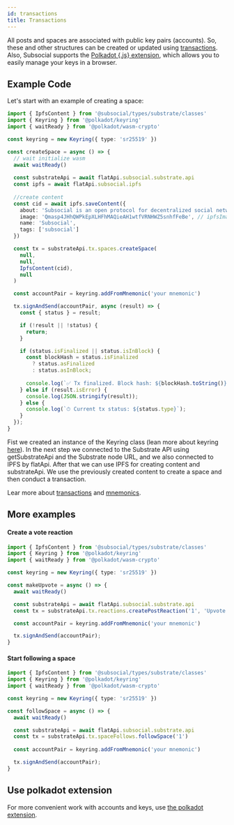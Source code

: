 ```yaml
---
id: transactions
title: Transactions
---
```


All posts and spaces are associated with public key pairs (accounts).
So, these and other structures can be created or updated using [transactions](https://polkadot.js.org/docs/api/start/api.tx/).
Also, Subsocial supports the [Polkadot {.js} extension](https://polkadot.js.org/extension/), which allows you to easily manage your keys in a browser.


## Example Code

Let's start with an example of creating a space:

```typescript
import { IpfsContent } from '@subsocial/types/substrate/classes'
import { Keyring } from '@polkadot/keyring'
import { waitReady } from '@polkadot/wasm-crypto'

const keyring = new Keyring({ type: 'sr25519' })

const createSpace = async () => {
  // wait initialize wasm
  await waitReady()
  
  const substrateApi = await flatApi.subsocial.substrate.api
  const ipfs = await flatApi.subsocial.ipfs
  
  //create content 
  const cid = await ipfs.saveContent({
    about: 'Subsocial is an open protocol for decentralized social networks and marketplaces. It`s built with Substrate and IPFS',
    image: 'Qmasp4JHhQWPkEpXLHFhMAQieAH1wtfVRNHWZ5snhfFeBe', // ipfsImageCid = await flatApi.subsocial.ipfs.saveFile(file)
    name: 'Subsocial',
    tags: ['subsocial']
  })

  const tx = substrateApi.tx.spaces.createSpace(
    null,
    null,
    IpfsContent(cid),
    null
  )

  const accountPair = keyring.addFromMnemonic('your mnemonic')

  tx.signAndSend(accountPair, async (result) => {
    const { status } = result;

    if (!result || !status) {
      return;
    }

    if (status.isFinalized || status.isInBlock) {
      const blockHash = status.isFinalized
        ? status.asFinalized
        : status.asInBlock;
      
      console.log(`✅ Tx finalized. Block hash: ${blockHash.toString()}`);
    } else if (result.isError) {
      console.log(JSON.stringify(result));
    } else {
      console.log(`⏱ Current tx status: ${status.type}`);
    }
  });
}
```
Fist we created an instance of the Keyring class (lean more about keyring [here](https://polkadot.js.org/docs/keyring/start/)). 
In the next step we connected to the Substrate API using getSubstrateApi and the Substrate node URL, and we also connected to IPFS by flatApi.
After that we can use IPFS for creating content and substrateApi. We use the previously created content to create a space and then conduct a transaction.

Lear more about [transactions](https://polkadot.js.org/docs/api/start/api.tx/) and [mnemonics](https://polkadot.js.org/docs/util-crypto/examples/create-mnemonic). 

## More examples

#### Create a vote reaction

```typescript
import { IpfsContent } from '@subsocial/types/substrate/classes'
import { Keyring } from '@polkadot/keyring'
import { waitReady } from '@polkadot/wasm-crypto'

const keyring = new Keyring({ type: 'sr25519' })

const makeUpvote = async () => {
  await waitReady()

  const substrateApi = await flatApi.subsocial.substrate.api
  const tx = substrateApi.tx.reactions.createPostReaction('1', 'Upvote')

  const accountPair = keyring.addFromMnemonic('your mnemonic')

  tx.signAndSend(accountPair);
}
```

#### Start following a space 

```typescript
import { IpfsContent } from '@subsocial/types/substrate/classes'
import { Keyring } from '@polkadot/keyring'
import { waitReady } from '@polkadot/wasm-crypto'

const keyring = new Keyring({ type: 'sr25519' })

const followSpace = async () => {
  await waitReady()

  const substrateApi = await flatApi.subsocial.substrate.api
  const tx = substrateApi.tx.spaceFollows.followSpace('1')
  
  const accountPair = keyring.addFromMnemonic('your mnemonic')

  tx.signAndSend(accountPair);
}
```

## Use polkadot extension

For more convenient work with accounts and keys, use [the polkadot extension](https://polkadot.js.org/docs/extension/usage).
